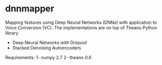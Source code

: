 # dnnmapper
Mapping features using Deep Neural Networks (DNNs) with application to Voice Conversion (VC). The implementations are on top of Theano Python library
- Deep Neural Networks with Dropout
- Stacked Denoising Autoencoders

Requirements:
1- numpy 2.7
2- theano 0.6
